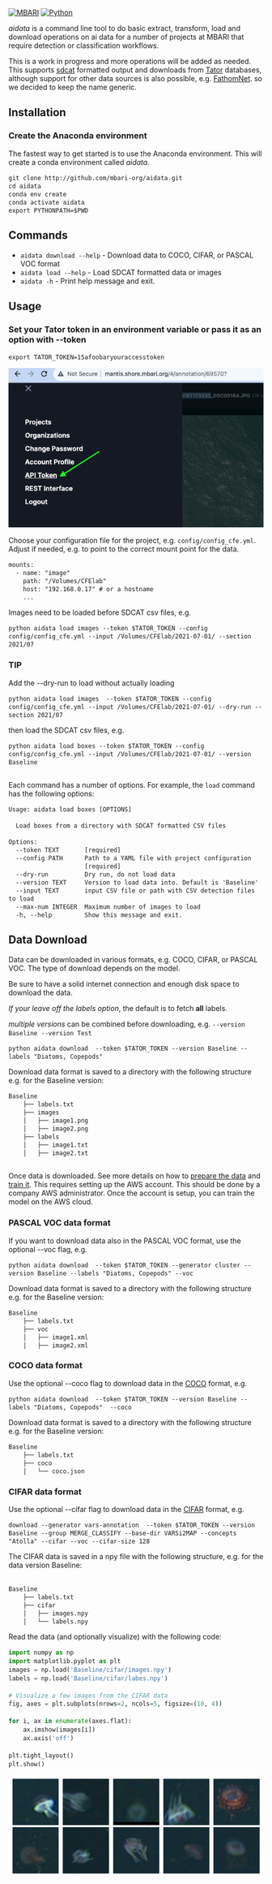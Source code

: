 [![MBARI](https://www.mbari.org/wp-content/uploads/2014/11/logo-mbari-3b.png)](http://www.mbari.org)
[![Python](https://img.shields.io/badge/language-Python-blue.svg)](https://www.python.org/downloads/)

*aidata* is a command line tool to do basic extract, transform, load and download operations
on ai data for a number of projects at MBARI that require detection or classification
workflows.

This is a work in progress and more operations will be added as needed.
This supports [sdcat](https://github.com/mbari-org/sdcat) formatted output
and downloads from [Tator](https://www.tatorapp.com/) databases, although
support for other data sources is also possible, e.g. [FathomNet](https://fathomnet.org/).
so we decided to keep the name generic.

## Installation 

### Create the Anaconda environment

The fastest way to get started is to use the Anaconda environment.  This will create a conda environment called *aidata*.
```shell
git clone http://github.com/mbari-org/aidata.git
cd aidata
conda env create 
conda activate aidata
export PYTHONPATH=$PWD
```
 

## Commands

* `aidata download --help` - Download data to COCO, CIFAR, or PASCAL VOC format
* `aidata load --help` - Load SDCAT formatted data or images
* `aidata -h` - Print help message and exit.

  
## Usage

### Set your Tator token in an environment variable or pass it as an option with --token

```
export TATOR_TOKEN=15afoobaryouraccesstoken
```

![ Image link ](docs/imgs/apitoken.png)



Choose your configuration file for the project, e.g. `config/config_cfe.yml`.
Adjust if needed, e.g. to point to the correct mount point for the data.

```
mounts:
  - name: "image"
    path: "/Volumes/CFElab"
    host: "192.168.0.17" # or a hostname 
    ...
```

Images need to be loaded before SDCAT csv files, e.g. 

```text
python aidata load images --token $TATOR_TOKEN --config config/config_cfe.yml --input /Volumes/CFElab/2021-07-01/ --section 2021/07
```

### TIP
Add the --dry-run to load without actually loading
```text
python aidata load images  --token $TATOR_TOKEN --config config/config_cfe.yml --input /Volumes/CFElab/2021-07-01/ --dry-run --section 2021/07
```

then load the SDCAT csv files, e.g.

```text
python aidata load boxes --token $TATOR_TOKEN --config config/config_cfe.yml --input /Volumes/CFElab/2021-07-01/ --version Baseline
```

## 
Each command has a number of options.  For example, the `load` command has the following options:

```shell
Usage: aidata load boxes [OPTIONS]

  Load boxes from a directory with SDCAT formatted CSV files

Options:
  --token TEXT       [required]
  --config PATH      Path to a YAML file with project configuration
                     [required]
  --dry-run          Dry run, do not load data
  --version TEXT     Version to load data into. Default is 'Baseline'
  --input TEXT       input CSV file or path with CSV detection files to load
  --max-num INTEGER  Maximum number of images to load
  -h, --help         Show this message and exit.
```

## Data Download

Data can be downloaded in various formats, e.g. COCO, CIFAR, or PASCAL VOC.  The type of download
depends on the model.

Be sure to have a solid internet connection and enough disk space to download the data.

*If your leave off the labels option*, the default is to fetch **all** labels.

*multiple versions* can be combined before downloading, e.g. `--version Baseline --version Test`

```shell
python aidata download  --token $TATOR_TOKEN --version Baseline --labels "Diatoms, Copepods"
```

Download data format is saved to a directory with the following structure e.g. for the Baseline version:

```
Baseline
    ├── labels.txt
    ├── images
    │   ├── image1.png
    │   ├── image2.png 
    ├── labels
    │   ├── image1.txt
    │   ├── image2.txt 
```
 
## 
Once data is downloaded. See more details on how to [prepare the data](https://docs.mbari.org/deepsea-ai/data/)
and [train it](https://docs.mbari.org/deepsea-ai/commands/train/). This requires setting up the AWS account. 
This should be done by a company AWS administrator.  Once the account is setup, you can train the model on the AWS cloud.

### PASCAL VOC data format

If you want to download data also in the PASCAL VOC format, use the optional --voc flag, e.g.

```shell
python aidata download  --token $TATOR_TOKEN --generator cluster --version Baseline --labels "Diatoms, Copepods" --voc
```

Download data format is saved to a directory with the following structure e.g. for the Baseline version:
```
Baseline
    ├── labels.txt
    ├── voc
    │   ├── image1.xml
    │   ├── image2.xml 
```
 
### COCO data format

Use the optional --coco flag to download data in the [COCO](https://cocodataset.org/#home) format, e.g.

```shell
python aidata download  --token $TATOR_TOKEN --version Baseline --labels "Diatoms, Copepods"  --coco
```

Download data format is saved to a directory with the following structure e.g. for the Baseline version:
```
Baseline
    ├── labels.txt
    ├── coco
    │   └── coco.json
```
### CIFAR data format

Use the optional --cifar flag to download data in the [CIFAR](https://www.cs.toronto.edu/~kriz/cifar.html) format, e.g.

```shell
download --generator vars-annotation  --token $TATOR_TOKEN --version Baseline --group MERGE_CLASSIFY --base-dir VARSi2MAP --concepts "Atolla" --cifar --voc --cifar-size 128
```

The CIFAR data is saved in a npy file with the following structure, e.g. for the data version Baseline:
```shell 

Baseline
    ├── labels.txt
    ├── cifar
    │   ├── images.npy
    │   └── labels.npy
```

Read the data (and optionally visualize) with the following code:

```python
import numpy as np
import matplotlib.pyplot as plt
images = np.load('Baseline/cifar/images.npy')
labels = np.load('Baseline/cifar/labes.npy')
 
# Visualize a few images from the CIFAR data
fig, axes = plt.subplots(nrows=2, ncols=5, figsize=(10, 4))

for i, ax in enumerate(axes.flat):
    ax.imshow(images[i])
    ax.axis('off')

plt.tight_layout()
plt.show()
```
 
![ Image link ](docs/imgs/atolla_cifar128.png)
